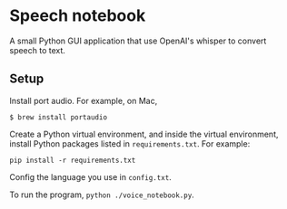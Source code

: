 # Speech notebook

A small Python GUI application that use OpenAI's whisper to convert speech to text.


## Setup

Install port audio. For example, on Mac,
```shell
$ brew install portaudio
```

Create a Python virtual environment, and inside the virtual environment, install Python packages listed in `requirements.txt`. For example:
```shell
pip install -r requirements.txt
```
Config the language you use in `config.txt`.

To run the program, `python ./voice_notebook.py`.

